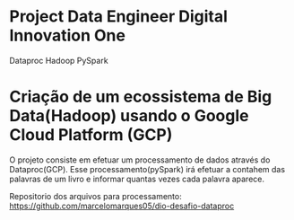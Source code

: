 # Project Data Engineer Digital Innovation One

Dataproc Hadoop PySpark


# Criação de um ecossistema de Big Data(Hadoop) usando o Google Cloud Platform (GCP)

O projeto consiste em efetuar um processamento de dados através do Dataproc(GCP). Esse processamento(pySpark) irá efetuar a contahem das palavras de um livro e informar quantas vezes cada palavra aparece.

Repositorio dos arquivos para processamento: https://github.com/marcelomarques05/dio-desafio-dataproc



